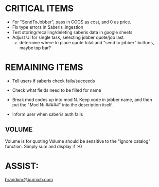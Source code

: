# CRITICAL ITEMS
- For "SendToJobber", pass in COGS as cost, and 0 as price.
- Fix type errors in Saberis_ingestion
- Test storing/recalling/deleting saberis data in google sheets
- Adjust UI for single task, selecting jobber quote/job last. 
  - determine where to place quote total and "send to jobber" buttons, maybe top bar?

# REMAINING ITEMS
- Tell users if saberis check fails/succeeds
- Check what fields need to be filled for name 
- Break mod codes up into mod N. Keep code in jobber name, and then put the "Mod N: #####" into the description itself.

- Inform user when saberis auth fails

## VOLUME
Volume is for quoting
Volume should be sensitive to the "ignore catalog" function. Simply sum and display if >0

# ASSIST:
brandonr@burnich.com

